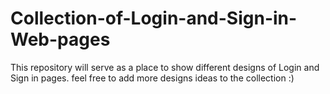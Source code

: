 # Collection-of-Login-and-Sign-in-Web-pages
This repository will serve as a place to show different designs of Login and Sign in pages. feel free to add more designs ideas to the collection :)
